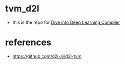 # tvm_d2l

- this is the repo for [Dive into Deep Learning Compiler](https://tvm.d2l.ai/)

# references 

- https://github.com/d2l-ai/d2l-tvm